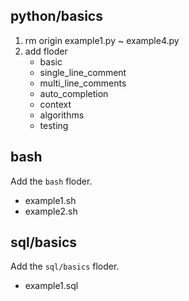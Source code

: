 ## python/basics

1. rm origin example1.py ~ example4.py
2. add floder
    - basic
    - single_line_comment
    - multi_line_comments
    - auto_completion
    - context
    - algorithms
    - testing

## bash

Add the `bash` floder.

- example1.sh
- example2.sh

## sql/basics

Add the `sql/basics` floder.

- example1.sql

